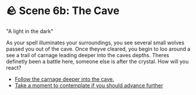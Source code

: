# 🪨 Scene 6b: The Cave 

"A light in the dark"

As your spell illuminates your surroundings, you see several small wolves passed you out of the cave. Once theyve cleared, you begin to loo around a see a trail of carnage leading deeper into the caves depths. Theres definetly been a battle here, someone else is after the crystal. How will you react?

-   [Follow the carnage deeper into the cave.](.S-scene7a)
-   [Take a moment to contemplate if you should advance further](.S-scene7END)
